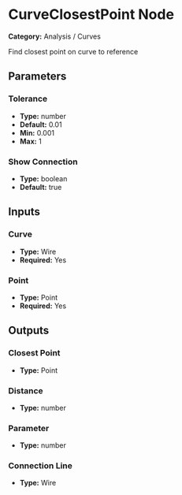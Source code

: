 
# CurveClosestPoint Node

**Category:** Analysis / Curves

Find closest point on curve to reference

## Parameters


### Tolerance
- **Type:** number
- **Default:** 0.01
- **Min:** 0.001
- **Max:** 1



### Show Connection
- **Type:** boolean
- **Default:** true





## Inputs


### Curve
- **Type:** Wire
- **Required:** Yes



### Point
- **Type:** Point
- **Required:** Yes



## Outputs


### Closest Point
- **Type:** Point



### Distance
- **Type:** number



### Parameter
- **Type:** number



### Connection Line
- **Type:** Wire




